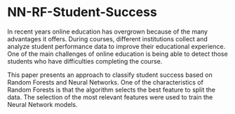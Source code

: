 # NN-RF-Student-Success

In recent years online education has overgrown because of the many advantages it offers. During courses, different institutions collect and analyze student performance data to improve their educational experience. One of the main challenges of online education is being able to detect those students who have difficulties completing the course. 

This paper presents an approach to classify student success based on Random Forests and Neural Networks. One of the characteristics of Random Forests is that the algorithm selects the best feature to split the data. The selection of the most relevant features were used to train the Neural Network models.
